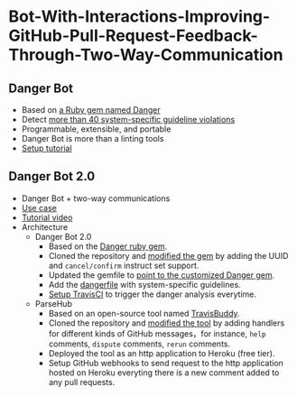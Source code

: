 # Bot-With-Interactions-Improving-GitHub-Pull-Request-Feedback-Through-Two-Way-Communication

## Danger Bot
- Based on [a Ruby gem named Danger](https://github.com/danger/danger)
- Detect [more than 40 system-specific guideline violations](https://github.com/expertiza/expertiza/blob/main/Dangerfile)
- Programmable, extensible, and portable
- Danger Bot is more than a linting tools
- [Setup tutorial](https://github.com/Winbobob/Improving-Feedback-on-GitHub-Pull-Requests-A-Bots-Approach#:~:text=on%20your%20repo%3F-,Danger%20Bot,-Guides)

## Danger Bot 2.0
- Danger Bot + two-way communications
- [Use case](http://zhewe.me/blog/danger-bot-2-use-case)
- [Tutorial video](http://zhewe.me/blog/danger-bot-2-tutorial-video)
- Architecture
  - Danger Bot 2.0
    - Based on the [Danger ruby gem](https://github.com/danger/danger).
    - Cloned the repository and [modified the gem](https://github.com/Winbobob/danger/compare/bff5e5e..1ccfed2) by adding the UUID and `cancel/confirm` instruct set support.
    - Updated the gemfile to [point to the customized Danger gem](https://github.com/expertiza/expertiza/blob/1422ae74d1d417164b0e68dd6e23de99393dd93f/Gemfile#L25).
    - Add the [dangerfile](https://github.com/expertiza/expertiza/blob/72fa52a0fab5f19e836205bbdae105b24f240fb9/Dangerfile) with system-specific guidelines.
    - [Setup TravisCI](https://github.com/expertiza/expertiza/blob/064b0b76e0acfe9ab89bc64180bc00aabf1748a7/.travis.yml#L43) to trigger the danger analysis everytime.
  - ParseHub
    - Based on an open-source tool named [TravisBuddy](https://github.com/bluzi/travis-buddy).
    - Cloned the repository and [modified the tool](https://github.com/Winbobob/travis-buddy/compare/961498..afe92bd) by adding handlers for different kinds of GitHub messages，for instance, `help` comments, `dispute` comments, `rerun` comments.
    - Deployed the tool as an http application to Heroku (free tier).
    - Setup GitHub webhooks to send request to the http application hosted on Heroku everyting there is a new comment added to any pull requests.
